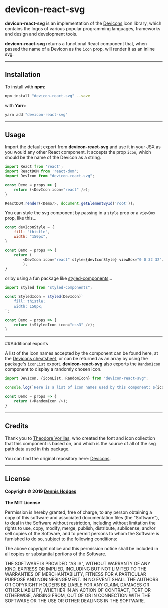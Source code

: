 # devicon-react-svg

**devicon-react-svg** is an implementation of the [Devicons](https://github.com/vorillaz/devicons) icon library, which contains the logos of various popular programming languages, frameworks and design and development tools. 

**devicon-react-svg** returns a functional React component that, when passed the name of a Devicon as the `icon` prop, will render it as an inline svg.

---
## Installation
To install with **npm**:
```bash
npm install "devicon-react-svg" --save
```
with **Yarn**:
```bash
yarn add "devicon-react-svg"
```
---
## Usage
Import the default export from **devicon-react-svg** and use it in your JSX as you would any other React component. It accepts the prop `icon`, which should be the name of the Devicon as a string.

```js
import React from 'react';
import ReactDOM from 'react-dom';
import DevIcon from "devicon-react-svg";

const Demo = props => {
    return (<DevIcon icon="react" />);
}

ReactDOM.render(<Demo/>, document.getElementById('root'));
```

You can style the svg component by passing in a `style` prop or a `viewBox` prop, like this...

```js 
const devIconStyle = {
    fill: "thistle",
    width: "150px",
}

const Demo = props => {
    return (
        <DevIcon icon="react" style={devIconStyle} viewBox="0 0 32 32"/>
        );
}
```

or by using a fun package like [styled-components](https://www.npmjs.com/package/styled-components)...

```js 
import styled from "styled-components";

const StyledIcon = styled(DevIcon)`
    fill: thistle;
    width: 150px;
`;

const Demo = props => {
    return (<StyledIcon icon="css3" />);
}
```
---

##Additional exports

 A list of the icon names accepted by the component can be found here, at the [Devicons cheatsheet](http://vorillaz.github.io/devicons/#/cheat), or can be returned as an array by using the package's `iconList` export. **devicon-react-svg** also exports the `RandomIcon` component to display a randomly chosen icon.

```js
import DevIcon, {iconList, RandomIcon} from "devicon-react-svg";

console.log(`Here is a list of icon names used by this component: ${iconNames}`);

const Demo = props => {
    return (<RandomIcon />);
}
```

---
## Credits

Thank you to [Theodore Vorillas](https://www.vorillaz.com/), who created the font and icon collection that this component is based on, and which is the source of all of the svg path data used in this package.

You can find the original repository here: [Devicons](https://github.com/vorillaz/devicons).

---
## License

#### Copyright © 2019 [Dennis Hodges](https://github.com/fermentationist) 


__The MIT License__

Permission is hereby granted, free of charge, to any person obtaining a copy
of this software and associated documentation files (the "Software"), to deal
in the Software without restriction, including without limitation the rights
to use, copy, modify, merge, publish, distribute, sublicense, and/or sell
copies of the Software, and to permit persons to whom the Software is
furnished to do so, subject to the following conditions:

The above copyright notice and this permission notice shall be included in
all copies or substantial portions of the Software.

THE SOFTWARE IS PROVIDED "AS IS", WITHOUT WARRANTY OF ANY KIND, EXPRESS OR
IMPLIED, INCLUDING BUT NOT LIMITED TO THE WARRANTIES OF MERCHANTABILITY,
FITNESS FOR A PARTICULAR PURPOSE AND NONINFRINGEMENT. IN NO EVENT SHALL THE
AUTHORS OR COPYRIGHT HOLDERS BE LIABLE FOR ANY CLAIM, DAMAGES OR OTHER
LIABILITY, WHETHER IN AN ACTION OF CONTRACT, TORT OR OTHERWISE, ARISING FROM,
OUT OF OR IN CONNECTION WITH THE SOFTWARE OR THE USE OR OTHER DEALINGS IN
THE SOFTWARE.